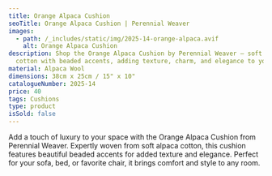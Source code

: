 ```yaml
---
title: Orange Alpaca Cushion
seoTitle: Orange Alpaca Cushion | Perennial Weaver
images:
  - path: /_includes/static/img/2025-14-orange-alpaca.avif
    alt: Orange Alpaca Cushion
description: Shop the Orange Alpaca Cushion by Perennial Weaver – soft alpaca
  cotton with beaded accents, adding texture, charm, and elegance to your space.
material: Alpaca Wool
dimensions: 38cm x 25cm / 15" x 10"
catalogueNumber: 2025-14
price: 40
tags: Cushions
type: product
isSold: false
---
```

Add a touch of luxury to your space with the Orange Alpaca Cushion from Perennial Weaver. Expertly woven from soft alpaca cotton, this cushion features beautiful beaded accents for added texture and elegance. Perfect for your sofa, bed, or favorite chair, it brings comfort and style to any room.
